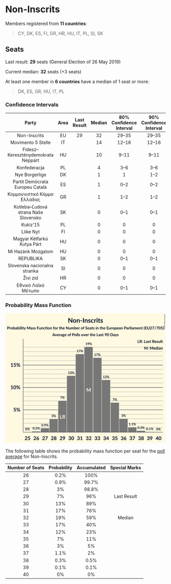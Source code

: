 # Non-Inscrits

Members registered from **11 countries**:

> CY, DK, ES, FI, GR, HR, HU, IT, PL, SI, SK

## Seats

Last result: **29** seats (General Election of 26 May 2019)

Current median: **32** seats (+3 seats)

At least one member in **6 countries** have a median of 1 seat or more:

> DK, ES, GR, HU, IT, PL

### Confidence Intervals

| Party | Area | Last Result | Median | 80% Confidence Interval | 90% Confidence Interval | 95% Confidence Interval | 99% Confidence Interval |
|:-----:|:----:|:-----------:|:------:|:-----------------------:|:-----------------------:|:-----------------------:|:-----------------------:|
| Non-Inscrits | EU | 29 | 32 | 29–35 | 29–35 | 28–36 | 27–37 |
| Movimento 5 Stelle | IT | | 14 | 12–16 | 12–16 | 12–16 | 11–18 |
| Fidesz–Kereszténydemokrata Néppárt | HU | | 10 | 9–11 | 9–11 | 9–11 | 9–11 |
| Konfederacja | PL | | 4 | 3–6 | 3–6 | 3–6 | 3–7 |
| Nye Borgerlige | DK | | 1 | 1 | 1–2 | 1–2 | 0–2 |
| Partit Demòcrata Europeu Català | ES | | 1 | 0–2 | 0–2 | 0–2 | 0–2 |
| Κομμουνιστικό Κόμμα Ελλάδας | GR | | 1 | 1–2 | 1–2 | 1–2 | 1–2 |
| Kotleba–Ľudová strana Naše Slovensko | SK | | 0 | 0–1 | 0–1 | 0–1 | 0–1 |
| Kukiz’15 | PL | | 0 | 0 | 0 | 0 | 0 |
| Liike Nyt | FI | | 0 | 0 | 0 | 0 | 0 |
| Magyar Kétfarkú Kutya Párt | HU | | 0 | 0 | 0 | 0 | 0 |
| Mi Hazánk Mozgalom | HU | | 0 | 0 | 0 | 0 | 0 |
| REPUBLIKA | SK | | 0 | 0–1 | 0–1 | 0–1 | 0–1 |
| Slovenska nacionalna stranka | SI | | 0 | 0 | 0 | 0 | 0 |
| Živi zid | HR | | 0 | 0 | 0 | 0–1 | 0–1 |
| Εθνικό Λαϊκό Μέτωπο | CY | | 0 | 0–1 | 0–1 | 0–1 | 0–1 |

### Probability Mass Function

![Graph with seats probability mass function not yet produced](average-2021-06-30-seats-pmf-non-inscrits.png "Seats Probability Mass Function")

The following table shows the probability mass function per seat for the [poll average](average-2021-06-30.html) for Non-Inscrits.

| Number of Seats | Probability | Accumulated | Special Marks |
|:---------------:|:-----------:|:-----------:|:-------------:|
| 26 | 0.2% | 100% |  |
| 27 | 0.9% | 99.7% |  |
| 28 | 3% | 98.8% |  |
| 29 | 7% | 96% | Last Result |
| 30 | 13% | 89% |  |
| 31 | 17% | 76% |  |
| 32 | 19% | 59% | Median |
| 33 | 17% | 40% |  |
| 34 | 12% | 23% |  |
| 35 | 7% | 11% |  |
| 36 | 3% | 5% |  |
| 37 | 1.1% | 2% |  |
| 38 | 0.3% | 0.5% |  |
| 39 | 0.1% | 0.1% |  |
| 40 | 0% | 0% |  |


